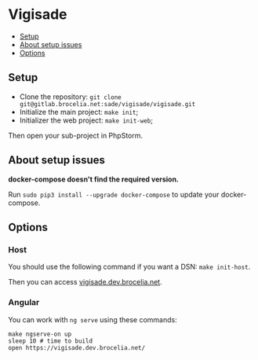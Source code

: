 # Vigisade

* [Setup](#setup)
* [About setup issues](#about-setup-issues)
* [Options](#options)


## Setup

* Clone the repository: `git clone git@gitlab.brocelia.net:sade/vigisade/vigisade.git`
* Initialize the main project: `make init`;
* Initializer the web project: `make init-web`;

Then open your sub-project in PhpStorm.


## About setup issues

__docker-compose doesn't find the required version.__

Run `sudo pip3 install --upgrade docker-compose` to update your docker-compose.


## Options

### Host

You should use the following command if you want a DSN: `make init-host`.

Then you can access [vigisade.dev.brocelia.net](https://vigisade.dev.brocelia.net).

### Angular

You can work with `ng serve` using these commands:

```
make ngserve-on up
sleep 10 # time to build
open https://vigisade.dev.brocelia.net/
```
